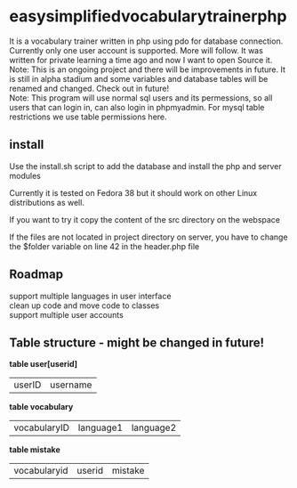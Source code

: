 # easysimplifiedvocabularytrainerphp

It is a vocabulary trainer written in php using pdo for database connection. Currently only one user account is supported. More will follow. It was written for private learning a time ago and now I want to open Source it. Note: This is an ongoing project and there will be improvements in future. It is still in alpha stadium and some variables and database tables will be renamed and changed. Check out in future!<br>
Note: This program will use normal sql users and its permessions, so all users that can login in, can also login in phpmyadmin. For mysql table restrictions we use table permissions here.

## install
Use the install.sh script to add the database and install the php and server modules

Currently it is tested on Fedora 38 but it should work on other Linux distributions as well.

If you want to try it copy the content of the src directory on the webspace

If the files are not located in project directory on server, you have to change the $folder variable on line 42 in the header.php file

## Roadmap
support multiple languages in user interface<br>
clean up code and move code to classes<br>
support multiple user accounts<br>

## Table structure - might be changed in future!
<b>table user[userid]</b>
<table><tr><td>userID</td><td>username</td></tr></table>
<b>table vocabulary</b>
<table><tr><td>vocabularyID</td><td>language1</td><td>language2</td></tr></table>
<b>table mistake</b>
<table><tr><td>vocabularyid</td><td>userid</td><td>mistake</td></tr></table>
